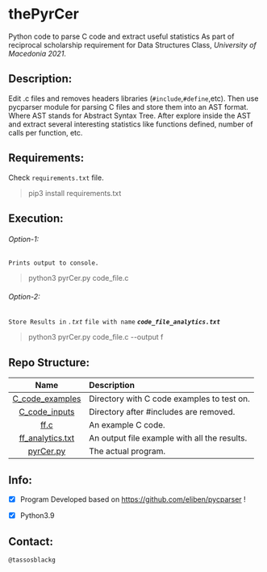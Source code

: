 # thePyrCer
Python code to parse C code and extract useful statistics
As part of reciprocal scholarship requirement for Data Structures Class, *University of Macedonia 2021*.

## Description:
Edit .c files and removes headers libraries (`#include`,`#define`,etc).
Then use pycparser module for parsing C files and store them into an AST format.
Where AST stands for Abstract Syntax Tree. After explore inside the AST and extract several interesting statistics like functions defined, number of calls per function, etc.

## Requirements:
Check `requirements.txt` file.
> pip3 install requirements.txt


## Execution:

###### Option-1:
`Prints output to console.`
> python3 pyrCer.py code_file.c


###### Option-2:
`Store Results in` *`.txt`* `file with name` ***`code_file_analytics.txt`***
> python3 pyrCer.py code_file.c --output f

## Repo Structure:
Name                 | Description
 :---:                | :---
 [C_code_examples]                              | Directory with C code examples to test on.
 [C_code_inputs]                                | Directory after #includes are removed.
 [ff.c]                                         | An example C code.
 [ff_analytics.txt]                             | An output file example with all the results.
 [pyrCer.py]                                    | The actual program.


 [C_code_examples]:                       https://github.com/tassosblackg/thePyrCer/tree/main/C_code_examples
 [C_code_inputs]:                  https://github.com/tassosblackg/thePyrCer/tree/main/C_code_inputs
 [ff.c]:            https://github.com/tassosblackg/thePyrCer/blob/main/ff.c
 [ff_analytics.txt]:           https://github.com/tassosblackg/thePyrCer/blob/main/ff_analytics.txt
 [pyrCer.py]:                    https://github.com/tassosblackg/thePyrCer/blob/main/pyrCer.py

## Info:

 - [X] Program Developed based on https://github.com/eliben/pycparser !

 - [X] Python3.9

 ## Contact:
 `@tassosblackg`
